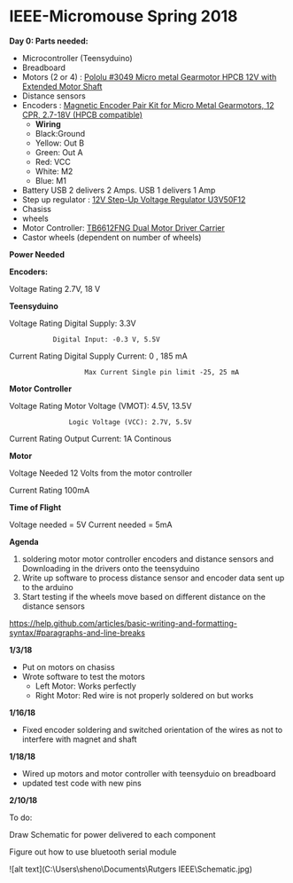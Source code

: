 # IEEE-Micromouse Spring 2018

**Day 0: Parts needed:**

- Microcontroller (Teensyduino)
- Breadboard
- Motors (2 or 4) : [Pololu #3049 Micro metal Gearmotor HPCB 12V with Extended Motor Shaft](https://www.pololu.com/product/3049)
- Distance sensors
- Encoders : [Magnetic Encoder Pair Kit for Micro Metal Gearmotors, 12 CPR, 2.7-18V (HPCB compatible)](https://www.pololu.com/product/3081)
  - **Wiring**
  - Black:Ground
  - Yellow: Out B
  - Green: Out A
  - Red: VCC
  - White: M2
  - Blue: M1
- Battery USB 2 delivers 2 Amps. USB 1 delivers 1 Amp
- Step up regulator : [12V Step-Up Voltage Regulator U3V50F12](https://www.pololu.com/product/2568)
- Chasiss
- wheels
- Motor Controller: [TB6612FNG Dual Motor Driver Carrier](https://www.pololu.com/product/713)
- Castor wheels (dependent on number of wheels)

**Power Needed**

**Encoders:** 

Voltage Rating 2.7V, 18 V
          
**Teensyduino**

Voltage Rating Digital Supply:  3.3V

               Digital Input: -0.3 V, 5.5V
                   
Current Rating Digital Supply Current: 0 , 185 mA

                       Max Current Single pin limit -25, 25 mA
   
**Motor Controller**

Voltage Rating Motor Voltage (VMOT): 4.5V, 13.5V

                   Logic Voltage (VCC): 2.7V, 5.5V
                   
Current Rating Output Current: 1A Continous

**Motor** 

Voltage Needed 12 Volts from the motor controller

Current Rating 100mA

**Time of Flight**

Voltage needed = 5V
Current needed = 5mA

                   
 **Agenda**

1. soldering motor motor controller encoders and distance sensors and Downloading in the drivers onto the teensyduino
2. Write up software to process distance sensor and encoder data sent up to the arduino
3. Start testing if the wheels move based on different distance on the distance sensors

https://help.github.com/articles/basic-writing-and-formatting-syntax/#paragraphs-and-line-breaks

**1/3/18**
- Put on motors on chasiss
- Wrote software to test the motors
  - Left Motor: Works perfectly
  - Right Motor: Red wire is not properly soldered on but works
  
**1/16/18**
- Fixed encoder soldering and switched orientation of the wires as not to interfere with magnet and shaft
  
**1/18/18**
- Wired up motors and motor controller with teensyduio on breadboard
- updated test code with new pins

**2/10/18**

To do: 

Draw Schematic for power delivered to each component

Figure out how to use bluetooth serial module

![alt text](C:\Users\sheno\Documents\Rutgers IEEE\Schematic.jpg)



